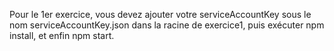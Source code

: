 Pour le 1er exercice, vous devez ajouter votre serviceAccountKey sous le nom serviceAccountKey.json dans la racine de exercice1, puis exécuter npm install, et enfin npm start.
